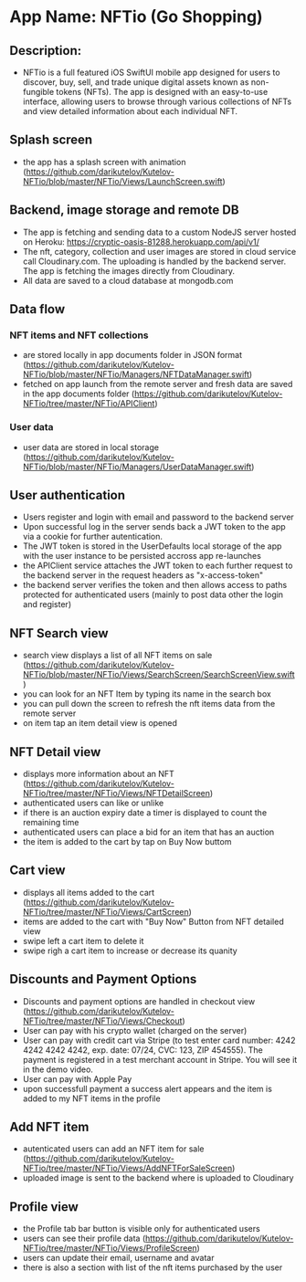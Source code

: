 # App Name: NFTio (Go Shopping)

## Description:

- NFTio is a full featured iOS SwiftUI mobile app designed for users to discover, buy, sell, and trade unique digital assets known as non-fungible tokens (NFTs). The app is designed with an easy-to-use interface, allowing users to browse through various collections of NFTs and view detailed information about each individual NFT.

## Splash screen

- the app has a splash screen with animation (https://github.com/darikutelov/Kutelov-NFTio/blob/master/NFTio/Views/LaunchScreen.swift)

## Backend, image storage and remote DB

- The app is fetching and sending data to a custom NodeJS server hosted on Heroku: https://cryptic-oasis-81288.herokuapp.com/api/v1/
- The nft, category, collection and user images are stored in cloud service call Cloudinary.com. The uploading is handled by the backend server. The app is fetching the images directly from Cloudinary.
- All data are saved to a cloud database at mongodb.com

## Data flow

### NFT items and NFT collections

- are stored locally in app documents folder in JSON format (https://github.com/darikutelov/Kutelov-NFTio/blob/master/NFTio/Managers/NFTDataManager.swift)
- fetched on app launch from the remote server and fresh data are saved in the app documents folder (https://github.com/darikutelov/Kutelov-NFTio/tree/master/NFTio/APIClient)

### User data

- user data are stored in local storage (https://github.com/darikutelov/Kutelov-NFTio/blob/master/NFTio/Managers/UserDataManager.swift)

## User authentication

- Users register and login with email and password to the backend server
- Upon successful log in the server sends back a JWT token to the app via a cookie for further autentication.
- The JWT token is stored in the UserDefaults local storage of the app with the user instance to be persisted accross app re-launches
- the APIClient service attaches the JWT token to each further request to the backend server in the request headers as "x-access-token"
- the backend server verifies the token and then allows access to paths protected for authenticated users (mainly to post data other the login and register)

## NFT Search view

- search view displays a list of all NFT items on sale (https://github.com/darikutelov/Kutelov-NFTio/blob/master/NFTio/Views/SearchScreen/SearchScreenView.swift)
- you can look for an NFT Item by typing its name in the search box
- you can pull down the screen to refresh the nft items data from the remote server
- on item tap an item detail view is opened

## NFT Detail view

- displays more information about an NFT (https://github.com/darikutelov/Kutelov-NFTio/tree/master/NFTio/Views/NFTDetailScreen)
- authenticated users can like or unlike
- if there is an auction expiry date a timer is displayed to count the remaining time
- authenticated users can place a bid for an item that has an auction
- the item is added to the cart by tap on Buy Now buttom

## Cart view

- displays all items added to the cart (https://github.com/darikutelov/Kutelov-NFTio/tree/master/NFTio/Views/CartScreen)
- items are added to the cart with "Buy Now" Button from NFT detailed view
- swipe left a cart item to delete it
- swipe righ a cart item to increase or decrease its quanity

## Discounts and Payment Options

- Discounts and payment options are handled in checkout view (https://github.com/darikutelov/Kutelov-NFTio/tree/master/NFTio/Views/Checkout)
- User can pay with his crypto wallet (charged on the server)
- User can pay with credit cart via Stripe (to test enter card number: 4242 4242 4242 4242, exp. date: 07/24, CVC: 123, ZIP 454555). The payment is registered in a test merchant account in Stripe. You will see it in the demo video.
- User can pay with Apple Pay
- upon successfull payment a success alert appears and the item is added to my NFT items in the profile

## Add NFT item

- autenticated users can add an NFT item for sale (https://github.com/darikutelov/Kutelov-NFTio/tree/master/NFTio/Views/AddNFTForSaleScreen)
- uploaded image is sent to the backend where is uploaded to Cloudinary

## Profile view

- the Profile tab bar button is visible only for authenticated users
- users can see their profile data (https://github.com/darikutelov/Kutelov-NFTio/tree/master/NFTio/Views/ProfileScreen)
- users can update their email, username and avatar
- there is also a section with list of the nft items purchased by the user
